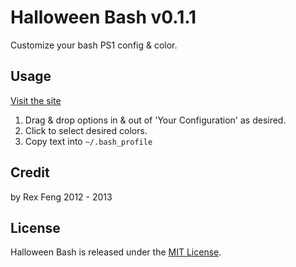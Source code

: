 # Halloween Bash v0.1.1

Customize your bash PS1 config & color.

## Usage

[Visit the site](http://xta.github.io/HalloweenBash/)

1. Drag & drop options in & out of 'Your Configuration' as desired.
2. Click to select desired colors.
3. Copy text into `~/.bash_profile`

## Credit

by Rex Feng 2012 - 2013

## License

Halloween Bash is released under the [MIT License](http://www.opensource.org/licenses/MIT).
